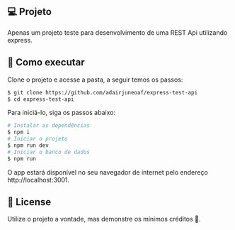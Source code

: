 ## 💻 Projeto

Apenas um projeto teste para desenvolvimento de uma REST Api utilizando express.

## 🚀 Como executar

Clone o projeto e acesse a pasta, a seguir temos os passos:

```bash
$ git clone https://github.com/adairjuneoaf/express-test-api
$ cd express-test-api
```

Para iniciá-lo, siga os passos abaixo:

```bash
# Instalar as dependências
$ npm i
# Iniciar o projeto
$ npm run dev
# Iniciar o banco de dados
$ npm run 
```

O app estará disponível no seu navegador de internet pelo endereço http://localhost:3001.

## 📝 License

Utilize o projeto a vontade, mas demonstre os mínimos créditos 🧡.